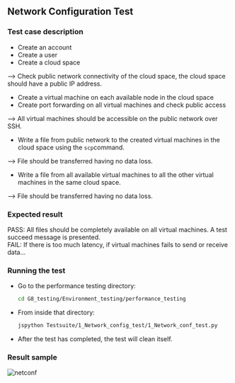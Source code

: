 ## Network Configuration Test

### Test case description
- Create an account
- Create a user
- Create a cloud space

--> Check public network connectivity of the cloud space, the cloud space should have a public IP address.

- Create a virtual machine on each available node in the cloud space
- Create port forwarding on all virtual machines and check public access

--> All virtual machines should be accessible on the public network over SSH.

- Write a file from public network to the created virtual machines in the cloud space using the `scp`command.

--> File should be transferred having no data loss.

- Write a file from all available virtual machines to all the other virtual machines in the same cloud space.

--> File should be transferred having no data loss.

### Expected result
PASS: All files should be completely available on all virtual machines. A test succeed message is presented.  
FAIL: If there is too much latency, if virtual machines fails to send or receive data...

### Running the test
- Go to the performance testing directory:
  ```bash
  cd G8_testing/Environment_testing/performance_testing
  ```

- From inside that directory:
  ```bash
  jspython Testsuite/1_Network_config_test/1_Network_conf_test.py 
  ```

- After the test has completed, the test will clean itself.

### Result sample
![netconf](https://cloud.githubusercontent.com/assets/15011431/16178107/84e9af3a-3648-11e6-916e-ee4e03baa8b7.png)